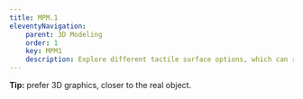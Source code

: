 ```yaml
---
title: MPM.1
eleventyNavigation:
    parent: 3D Modeling
    order: 1
    key: MPM1
    description: Explore different tactile surface options, which can range from just relief to three-dimensional (3D) objects.
---
```

**Tip:** prefer 3D graphics, closer to the real object.
